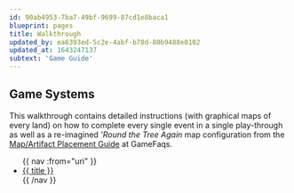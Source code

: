```yaml
---
id: 90ab4953-7ba7-49bf-9699-87cd1e8baca1
blueprint: pages
title: Walkthrough
updated_by: ea6393ed-5c2e-4abf-b78d-80b9488e0102
updated_at: 1643247137
subtext: 'Game Guide'
---
```

## Game Systems

This walkthrough contains detailed instructions (with graphical maps of every land) on how to complete every single event in a single play-through as well as a  re-imagined _'Round the Tree Again_ map configuration from the [Map/Artifact Placement Guide](https://gamefaqs.gamespot.com/ps/256525-legend-of-mana/faqs/10037) at GameFaqs.</p>

<ul>
  {{ nav :from="uri" }}
    <li>
      <a href="{{ url }}">{{ title }}</a>
    </li>
  {{ /nav }}
</ul>